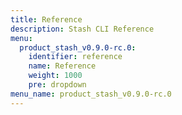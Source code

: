 ```yaml
---
title: Reference
description: Stash CLI Reference
menu:
  product_stash_v0.9.0-rc.0:
    identifier: reference
    name: Reference
    weight: 1000
    pre: dropdown
menu_name: product_stash_v0.9.0-rc.0
---
```


